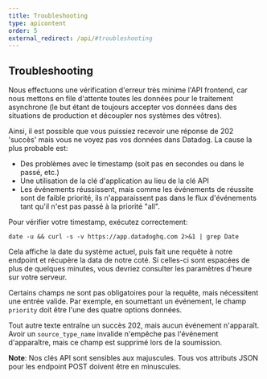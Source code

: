 ```yaml
---
title: Troubleshooting
type: apicontent
order: 5
external_redirect: /api/#troubleshooting
---
```


## Troubleshooting

Nous effectuons une vérification d'erreur très minime l'API frontend, car nous mettons en file d'attente toutes les données pour le traitement asynchrone (le but étant de toujours accepter vos données dans des situations de production et découpler nos systèmes des vôtres).

Ainsi, il est possible que vous puissiez recevoir une réponse de 202 'succès' mais vous ne voyez pas vos données dans Datadog. La cause la plus probable est:

*   Des problèmes avec le timestamp (soit pas en secondes ou dans le passé, etc.)
*   Une utilisation de la clé d'application au lieu de la clé API
*   Les événements réussissent, mais comme les événements de réussite sont de faible priorité, ils n'apparaissent pas dans le flux d'événements tant qu'il n'est pas passé à la priorité "all".

Pour vérifier votre timestamp, exécutez correctement:

`date -u && curl -s -v https://app.datadoghq.com 2>&1 | grep Date`

Cela affiche la date du système actuel, puis fait une requête à notre endpoint et récupère la data de notre coté. Si celles-ci sont espacées de plus de quelques minutes, vous devriez consulter les paramètres d'heure sur votre serveur.

Certains champs ne sont pas obligatoires pour la requête, mais nécessitent une entrée valide. Par exemple, en soumettant un événement, le champ `priority` doit être l'une des quatre options données.

Tout autre texte entraîne un succès 202, mais aucun événement n'apparaît. Avoir un `source_type_name` invalide n'empêche pas l'événement d'apparaître, mais ce champ est supprimé lors de la soumission.

**Note**: Nos clés API sont sensibles aux majuscules. Tous vos attributs JSON pour les endpoint POST doivent être en minuscules.
